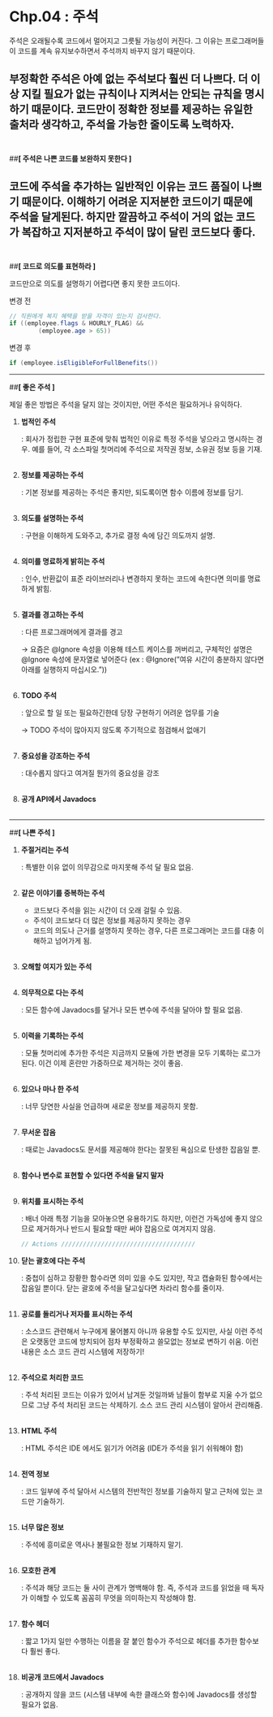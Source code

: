 # Chp.04 : 주석

주석은 오래될수록 코드에서 멀어지고 그릇될 가능성이 커진다. 그 이유는 프로그래머들이 코드를 계속 유지보수하면서 주석까지 바꾸지 않기 때문이다.

부정확한 주석은 아예 없는 주석보다 훨씬 더 나쁘다. 더 이상 지킬 필요가 없는 규칙이나 지켜서는 안되는 규칙을 명시하기 때문이다. 코드만이 정확한 정보를 제공하는 유일한 출처라 생각하고, 주석을 가능한 줄이도록 노력하자.
<br><br>
---
##**[ 주석은 나쁜 코드를 보완하지 못한다 ]**

코드에 주석을 추가하는 일반적인 이유는 코드 품질이 나쁘기 때문이다. 이해하기 어려운 지저분한 코드이기 때문에 주석을 달게된다. 하지만 깔끔하고 주석이 거의 없는 코드가 복잡하고 지저분하고 주석이 많이 달린 코드보다 좋다.
<br><br>
---
##**[ 코드로 의도를 표현하라 ]**

코드만으로 의도를 설명하기 어렵다면 좋지 못한 코드이다.

변경 전

```java
// 직원에게 복지 혜택을 받을 자격이 있는지 검사한다.
if ((employee.flags & HOURLY_FLAG) && 
		(employee.age > 65))
```

변경 후

```java
if (employee.isEligibleForFullBenefits())
```

-----

##**[ 좋은 주석 ]**

제일 좋은 방법은 주석을 달지 않는 것이지만, 어떤 주석은 필요하거나 유익하다.

1. **법적인 주석**

   : 회사가 정립한 구현 표준에 맞춰 법적인 이유로 특정 주석을 넣으라고 명시하는 경우. 예를 들어, 각 소스파일 첫머리에 주석으로 저작권 정보, 소유권 정보 등을 기재.<br><br>

2. **정보를 제공하는 주석**

   : 기본 정보를 제공하는 주석은 좋지만, 되도록이면 함수 이름에 정보를 담기.<br><br>

3. **의도를 설명하는 주석**

   : 구현을 이해하게 도와주고, 추가로 결정 속에 담긴 의도까지 설명.<br><br>

4. **의미를 명료하게 밝히는 주석**

   : 인수, 반환값이 표준 라이브러리나 변경하지 못하는 코드에 속한다면 의미를 명료하게 밝힘.<br><br>

5. **결과를 경고하는 주석**

   : 다른 프로그래머에게 결과를 경고

   → 요즘은 @Ignore 속성을 이용해 테스트 케이스를 꺼버리고, 구체적인 설명은 @Ignore 속성에 문자열로 넣어준다 (ex : @Ignore(”여유 시간이 충분하지 않다면 아래를 실행하지 마십시오.”))<br><br>

6. **TODO 주석**

   : 앞으로 할 일 또는 필요하긴한데 당장 구현하기 어려운 업무를 기술

   → TODO 주석이 많아지지 않도록 주기적으로 점검해서 없애기<br><br>

7. **중요성을 강조하는 주석**

   : 대수롭지 않다고 여겨질 뭔가의 중요성을 강조<br><br>

8. **공개 API에서 Javadocs**<br><br>

---
##**[ 나쁜 주석 ]**

1. **주절거리는 주석**

   : 특별한 이유 없이 의무감으로 마지못해 주석 달 필요 없음.<br><br>

2. **같은 이야기를 중복하는 주석**
    - 코드보다 주석을 읽는 시간이 더 오래 걸릴 수 있음.
    - 주석이 코드보다 더 많은 정보를 제공하지 못하는 경우
    - 코드의 의도나 근거를 설명하지 못하는 경우, 다른 프로그래머는 코드를 대충 이해하고 넘어가게 됨.<br><br>
3. **오해할 여지가 있는 주석**<br><br>
4. **의무적으로 다는 주석**

   : 모든 함수에 Javadocs를 달거나 모든 변수에 주석을 달아야 할 필요 없음.<br><br>

5. **이력을 기록하는 주석**

   : 모듈 첫머리에 추가한 주석은 지금까지 모듈에 가한 변경을 모두 기록하는 로그가 된다. 이건 이제 혼란만 가중하므로 제거하는 것이 좋음.<br><br>

6. **있으나 마나 한 주석**

   : 너무 당연한 사실을 언급하며 새로운 정보를 제공하지 못함.<br><br>

7. **무서운 잡음**

   : 때로는 Javadocs도 문서를 제공해야 한다는 잘못된 욕심으로 탄생한 잡음일 뿐.<br><br>

8. **함수나 변수로 표현할 수 있다면 주석을 달지 말자**<br><br>
9. **위치를 표시하는 주석**

   : 배너 아래 특정 기능을 모아놓으면 유용하기도 하지만, 이런건 가독성에 좋지 않으므로 제거하거나 반드시 필요할 때만 써야 잡음으로 여겨지지 않음.

    ```java
    // Actions /////////////////////////////////////
    ```

10. **닫는 괄호에 다는 주석**
    
    : 중첩이 심하고 장황한 함수라면 의미 있을 수도 있지만, 작고 캡슐화된 함수에서는 잡음일 뿐이다. 닫는 괄호에 주석을 달고싶다면 차라리 함수를 줄이자.<br><br>

11. **공로를 돌리거나 저자를 표시하는 주석**

    : 소스코드 관련해서 누구에게 물어볼지 아니까 유용할 수도 있지만, 사실 이런 주석은 오랫동안 코드에 방치되어 점차 부정확하고 쓸모없는 정보로 변하기 쉬움. 이런 내용은 소스 코드 관리 시스템에 저장하기!<br><br>

12. **주석으로 처리한 코드**

    : 주석 처리된 코드는 이유가 있어서 남겨둔 것일까봐 남들이 함부로 지울 수가 없으므로 그냥 주석 처리된 코드는 삭제하기. 소스 코드 관리 시스템이 알아서 관리해줌.<br><br>

13. **HTML 주석**

    : HTML 주석은 IDE 에서도 읽기가 어려움 (IDE가 주석을 읽기 쉬워해야 함)<br><br>

14. **전역 정보**

    : 코드 일부에 주석 달아서 시스템의 전반적인 정보를 기술하지 말고 근처에 있는 코드만 기술하기.<br><br>

15. **너무 많은 정보**

    : 주석에 흥미로운 역사나 불필요한 정보 기재하지 말기.<br><br>

16. **모호한 관계**

    : 주석과 해당 코드는 둘 사이 관계가 명백해야 함. 즉, 주석과 코드를 읽었을 때 독자가 이해할 수 있도록 꼼꼼히 무엇을 의미하는지 작성해야 함.<br><br>

17. **함수 헤더**

    : 짧고 1가지 일만 수행하는 이름을 잘 붙인 함수가 주석으로 헤더를 추가한 함수보다 훨씬 좋다.<br><br>

18. **비공개 코드에서 Javadocs**

    : 공개하지 않을 코드 (시스템 내부에 속한 클래스와 함수)에 Javadocs를 생성할 필요가 없음.